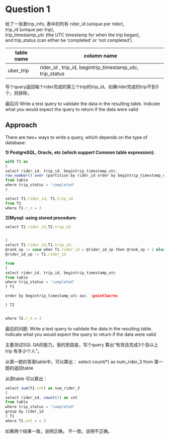 # Question 1

给了一张表trip_info, 表中的列有
rider_id (unique per rider), \
trip_id (unique per trip), \
trip_timestamp_utc (the UTC timestamp for when the trip began), \
and trip_status (can either be ‘completed’ or ‘not completed’).

table name | column name
--|--
uber_trip | rider_id , trip_id, begintrip_timestamp_utc, trip_status

写个query返回每个rider完成的第三个trip的trip_id。如果rider完成的trip不到3个，则排除。

最后问 Write a test query to validate the data in the resulting table. Indicate what you would expect the query to return if the data were valid

## Approach
There are two+ ways to write a query, which depends on the type of database:

**1) PostgreSQL, Oracle, etc (which support Common table expression):**

```javascript
with T1 as
(
select rider_id, trip_id, begintrip_timestamp_utc,
row_number() over (partition by rider_id order by begintrip_timestamp_utc asc) as r_n
from table
where trip_status = 'completed'
)

select T1.rider_id, T1.trip_id
from T1
where T1.r_n = 3
```

**2)Mysql: using stored procedure:**

```javascript
select T2.rider_id,T2.trip_id


(
select T1.rider_id,T1.trip_id,
@rank_sp := case when T1.rider_id = @rider_id_sp then @rank_sp + 1 else 1 end as r_n,
@rider_id_sp := T1.rider_id

from
(
select rider_id, trip_id, begintrip_timestamp_utc
from table
where trip_status = 'completed'
) T1

order by begintrip_timestamp_utc asc. 1point3acres

) T2


where T2.r_n = 3
```

最后的问题:
Write a test query to validate the data in the resulting table. Indicate what you would expect the query to return if the data were valid

主要测试SQL QA的能力。我的思路是，写个query 算出“有效且完成3个及以上trip 有多少个人"。

从第一题的答案table中，可以算出：
select count(*) as num_rider_3
from 第一题的返回table

从原table 可以算出：
```javascript
select sum(T1.cnt) as num_rider_3
(
select rider_id, count(1) as cnt
from table
where trip_status = 'completed'
group by rider_id
) T1
where T1.cnt > = 3
```
如果两个结果一致，说明正确。
不一致，说明不正确。

